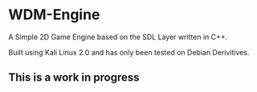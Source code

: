 # WDM-Engine

A Simple 2D Game Engine based on the SDL Layer written in C++.

Built using Kali Linux 2.0 and has only been tested on Debian Derivitives. 

<H2>This is a work in progress</h2>
